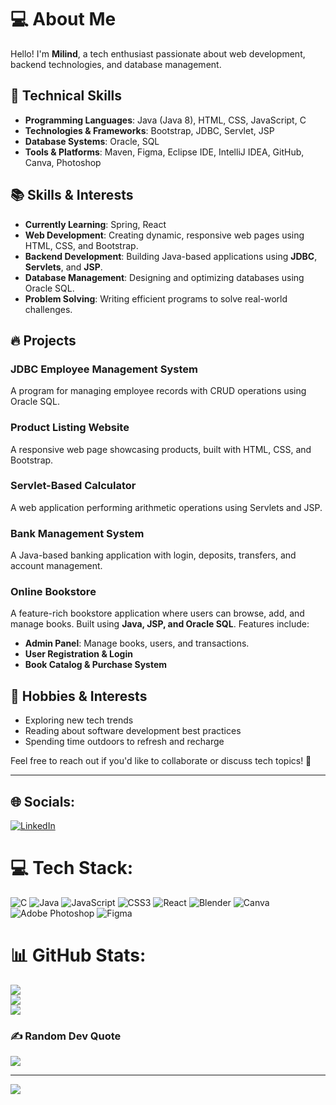 # 💻 About Me

Hello! I'm **Milind**, a tech enthusiast passionate about web development, backend technologies, and database management.

## 🚀 Technical Skills

- **Programming Languages**: Java (Java 8), HTML, CSS, JavaScript, C  
- **Technologies & Frameworks**: Bootstrap, JDBC, Servlet, JSP  
- **Database Systems**: Oracle, SQL  
- **Tools & Platforms**: Maven, Figma, Eclipse IDE, IntelliJ IDEA, GitHub, Canva, Photoshop  

## 📚 Skills & Interests

- **Currently Learning**: Spring, React  
- **Web Development**: Creating dynamic, responsive web pages using HTML, CSS, and Bootstrap.  
- **Backend Development**: Building Java-based applications using **JDBC**, **Servlets**, and **JSP**.  
- **Database Management**: Designing and optimizing databases using Oracle SQL.  
- **Problem Solving**: Writing efficient programs to solve real-world challenges.  

## 🔥 Projects

### **JDBC Employee Management System**  
A program for managing employee records with CRUD operations using Oracle SQL.  

### **Product Listing Website**  
A responsive web page showcasing products, built with HTML, CSS, and Bootstrap.  

### **Servlet-Based Calculator**  
A web application performing arithmetic operations using Servlets and JSP.  

### **Bank Management System**  
A Java-based banking application with login, deposits, transfers, and account management.  

### **Online Bookstore**  
A feature-rich bookstore application where users can browse, add, and manage books. Built using **Java, JSP, and Oracle SQL**. Features include:
- **Admin Panel**: Manage books, users, and transactions.
- **User Registration & Login**
- **Book Catalog & Purchase System**

## 🎯 Hobbies & Interests

- Exploring new tech trends  
- Reading about software development best practices  
- Spending time outdoors to refresh and recharge 

Feel free to reach out if you'd like to collaborate or discuss tech topics! 🚀

 

---
## 🌐 Socials:
[![LinkedIn](https://img.shields.io/badge/LinkedIn-%230077B5.svg?logo=linkedin&logoColor=white)](https://linkedin.com/in/https://www.linkedin.com/in/milind-atram-593ba7333?lipi=urn%3Ali%3Apage%3Ad_flagship3_profile_view_base_contact_details%3BCV%2BrH4WkR4iyXHBcAHtfVA%3D%3D) 

# 💻 Tech Stack:
![C](https://img.shields.io/badge/c-%2300599C.svg?style=for-the-badge&logo=c&logoColor=white) ![Java](https://img.shields.io/badge/java-%23ED8B00.svg?style=for-the-badge&logo=openjdk&logoColor=white) ![JavaScript](https://img.shields.io/badge/javascript-%23323330.svg?style=for-the-badge&logo=javascript&logoColor=%23F7DF1E) ![CSS3](https://img.shields.io/badge/css3-%231572B6.svg?style=for-the-badge&logo=css3&logoColor=white) ![React](https://img.shields.io/badge/react-%2320232a.svg?style=for-the-badge&logo=react&logoColor=%2361DAFB) ![Blender](https://img.shields.io/badge/blender-%23F5792A.svg?style=for-the-badge&logo=blender&logoColor=white) ![Canva](https://img.shields.io/badge/Canva-%2300C4CC.svg?style=for-the-badge&logo=Canva&logoColor=white) ![Adobe Photoshop](https://img.shields.io/badge/adobe%20photoshop-%2331A8FF.svg?style=for-the-badge&logo=adobe%20photoshop&logoColor=white) ![Figma](https://img.shields.io/badge/figma-%23F24E1E.svg?style=for-the-badge&logo=figma&logoColor=white)
# 📊 GitHub Stats:
![](https://github-readme-stats.vercel.app/api?username=milind1314&theme=dark&hide_border=false&include_all_commits=true&count_private=false)<br/>
![](https://github-readme-streak-stats.herokuapp.com/?user=milind1314&theme=dark&hide_border=false)<br/>
![](https://github-readme-stats.vercel.app/api/top-langs/?username=milind1314&theme=dark&hide_border=false&include_all_commits=true&count_private=false&layout=compact)

### ✍️ Random Dev Quote
![](https://quotes-github-readme.vercel.app/api?type=horizontal&theme=radical)

---
[![](https://visitcount.itsvg.in/api?id=milind1314&icon=0&color=0)](https://visitcount.itsvg.in)

<!-- Proudly created with GPRM ( https://gprm.itsvg.in ) -->
